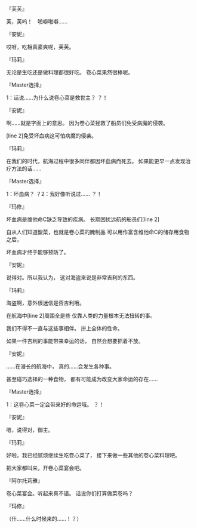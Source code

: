 『芙芙』

芙，芙呜！　啪噼啪噼……

『安妮』

哎呀，吃相真豪爽呢，芙芙。

『玛莉』

无论是生吃还是做料理都很好吃。
卷心菜果然很棒呢。

『Master选择』

1：话说……为什么说卷心菜是救世主？
？！

『安妮』

啊……就是字面上的意思。
因为卷心菜拯救了船员们免受病魔的侵袭。

[line 2]免受坏血病这可怕病魔的侵袭。

『玛莉』

在我们的时代，航海过程中很多同伴都因坏血病而死去。
如果能更早一点发现治疗方法的话……

『Master选择』

1：坏血病？
？2：我好像听说过……
？！

『玛修』

坏血病是维他命C缺乏导致的疾病。
长期困扰远航的船员们[line 2]

自从人们知道酸菜，也就是卷心菜的腌制品
可以用作富含维他命C的储存用食物之后，

坏血病才终于能够预防了。

『安妮』

说得对。所以我认为，
这对海盗来说是非常吉利的东西。

『玛莉』

海盗啊，意外很迷信是否吉利哦。

在航海中[line 2]周围全是些
仅靠人类的力量根本无法扭转的事。

我们不得不一直与这些事相伴。
拼上全体的性命。

如果一件吉利的事能带来幸运的话，
自然会想要抓着不放。

『安妮』

……在漫长的航海中，
真的……会发生各种事。

甚至碰巧选择的一种食物，
都有可能成为改变大家命运的存在……

『Master选择』

1：这卷心菜一定会带来好的命运哦。
？！

『安妮』

嗯，说得对，御主。

『玛莉』

好啦。我已经腻烦继续生吃卷心菜了，
接下来做一些其他的卷心菜料理吧。

把大家都叫来，开卷心菜宴会吧。

『阿尔托莉雅』

卷心菜宴会。听起来真不错。
话说你们打算做菜卷吗？

『玛修』

（什……什么时候来的……！？）

